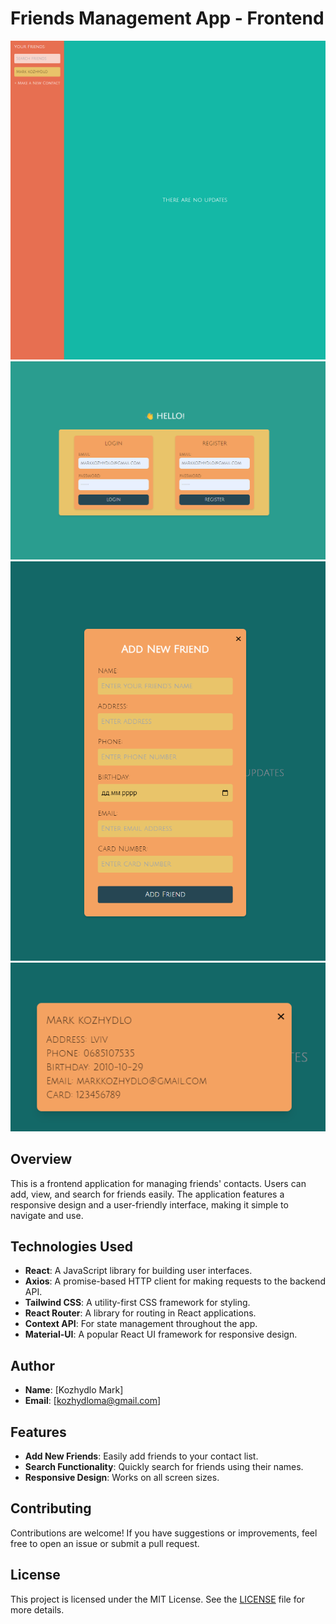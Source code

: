 # Friends Management App - Frontend

![Friends Management App Screenshot 1](ReadmeIMG/home.png)
![Friends Management App Screenshot 2](ReadmeIMG/login.png)
![Friends Management App Screenshot 3](ReadmeIMG/addFriends.png)
![Friends Management App Screenshot 4](ReadmeIMG/modal.png)


## Overview

This is a frontend application for managing friends' contacts. Users can add, view, and search for friends easily. The application features a responsive design and a user-friendly interface, making it simple to navigate and use.

## Technologies Used

- **React**: A JavaScript library for building user interfaces.
- **Axios**: A promise-based HTTP client for making requests to the backend API.
- **Tailwind CSS**: A utility-first CSS framework for styling.
- **React Router**: A library for routing in React applications.
- **Context API**: For state management throughout the app.
- **Material-UI**: A popular React UI framework for responsive design.

## Author

- **Name**: [Kozhydlo Mark]
- **Email**: [kozhydloma@gmail.com]

## Features

- **Add New Friends**: Easily add friends to your contact list.
- **Search Functionality**: Quickly search for friends using their names.
- **Responsive Design**: Works on all screen sizes.

## Contributing

Contributions are welcome! If you have suggestions or improvements, feel free to open an issue or submit a pull request.

## License

This project is licensed under the MIT License. See the [LICENSE](LICENSE) file for more details.

